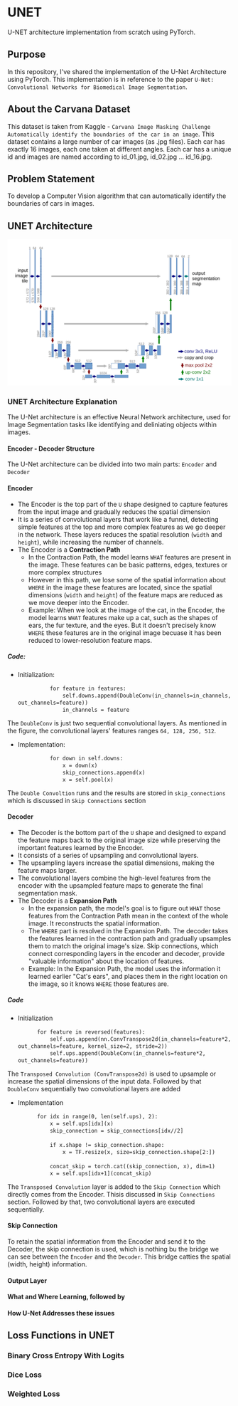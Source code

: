 # UNET
U-NET architecture implementation from scratch using PyTorch.

## Purpose
In this repository, I've shared the implementation of the U-Net Architecture using PyTorch. This implementation is in reference to the paper `U-Net: Convolutional Networks for Biomedical Image Segmentation`.

## About the Carvana Dataset
This dataset is taken from Kaggle - `Carvana Image Masking Challenge Automatically identify the boundaries of the car in an image`. This dataset contains a large number of car images (as .jpg files). Each car has exactly 16 images, each one taken at different angles. Each car has a unique id and images are named according to id_01.jpg, id_02.jpg … id_16.jpg.

## Problem Statement
To develop a Computer Vision algorithm that can automatically identify the boundaries of cars in images.

## UNET Architecture
![Alt text](UNET_Architecture.png)

### UNET Architecture Explanation
The U-Net architecture is an effective Neural Network architecture, used for Image Segmentation tasks like identifying and deliniating objects within images.

#### Encoder - Decoder Structure
The U-Net architecture can be divided into two main parts: `Encoder` and `Decoder` 

#### Encoder
- The Encoder is the top part of the `U` shape designed to capture features from the input image and gradually reduces the spatial dimension
- It is a series of convolutional layers that work like a funnel, detecting simple features at the top and more complex features as we go deeper in the network. These layers reduces the spatial resolution (`width` and `height`), while increasing the number of channels.
- The Encoder is a **Contraction Path**
    - In the Contraction Path, the model learns `WHAT` features are present in the image. These features can be basic patterns, edges, textures or more complex structures
    - However in this path, we lose some of the spatial information about `WHERE` in the image these features are located, since the spatial dimensions (`width` and `height`) of the feature maps are reduced as we move deeper into the Encoder.
    - Example: When we look at the image of the cat, in the Encoder, the model learns `WHAT` features make up a cat, such as the shapes of ears, the fur texture, and the eyes. But it doesn't precisely know `WHERE` these features are in the original image becuase it has been reduced to lower-resolution feature maps.

##### Code:

- Initialization:
                
                for feature in features:
                    self.downs.append(DoubleConv(in_channels=in_channels, out_channels=feature))
                    in_channels = feature

The `DoubleConv` is just two sequential convolutional layers. As mentioned in the figure, the convolutional layers' features ranges `64, 128, 256, 512`.

- Implementation: 

                for down in self.downs:
                    x = down(x)
                    skip_connections.append(x)
                    x = self.pool(x)

The `Double Convoltion` runs and the results are stored in `skip_connections` which is discussed in `Skip Connections` section

#### Decoder
- The Decoder is the bottom part of the `U` shape and designed to expand the feature maps back to the original image size while preserving the important features learned by the Encoder.
- It consists of a series of upsampling and convolutional layers.
- The upsampling layers increase the spatial dimensions, making the feature maps larger.
- The convolutional layers combine the high-level features from the encoder with the upsampled feature maps to generate the final segmentation mask.
- The Decoder is a **Expansion Path**
    - In the expansion path, the model's goal is to figure out `WHAT` those features from the Contraction Path mean in the context of the whole image. It reconstructs the spatial information.
    - The `WHERE` part is resolved in the Expansion Path. The decoder takes the features learned in the contraction path and gradually upsamples them to match the original image's size. Skip connections, which connect corresponding layers in the encoder and decoder, provide "valuable information" about the location of features.
    - Example: In the Expansion Path, the model uses the information it learned earlier "Cat's ears", and places them in the right location on the image, so it knows `WHERE` those features are.

##### Code

- Initialization

            for feature in reversed(features):
                self.ups.append(nn.ConvTranspose2d(in_channels=feature*2, out_channels=feature, kernel_size=2, stride=2))
                self.ups.append(DoubleConv(in_channels=feature*2, out_channels=feature))

The `Transposed Convolution (ConvTranspose2d)` is used to upsample or increase the spatial dimensions of the input data. Followed by that `DoubleConv` sequentially two convolutional layers are added

- Implementation

            for idx in range(0, len(self.ups), 2):
                x = self.ups[idx](x)
                skip_connection = skip_connections[idx//2]

                if x.shape != skip_connection.shape:
                    x = TF.resize(x, size=skip_connection.shape[2:])
                
                concat_skip = torch.cat((skip_connection, x), dim=1)
                x = self.ups[idx+1](concat_skip)

The `Transposed Convolution` layer is added to the `Skip Connection` which directly comes from the Encoder. Thisis discussed in `Skip Connections` section. Followed by that, two convolutional layers are executed sequentially.

#### Skip Connection

To retain the spatial information from the Encoder and send it to the Decoder, the skip connection is used, which is nothing bu the bridge we can see between the `Encoder` and the `Decoder`. This bridge catties the spatial (width, height) information.


#### Output Layer
#### What and Where Learning, followed by
#### How U-Net Addresses these issues

## Loss Functions in UNET
### Binary Cross Entropy With Logits
### Dice Loss
### Weighted Loss